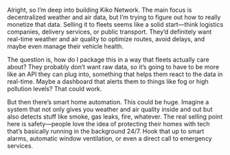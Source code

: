 Alright, so I’m deep into building Kiko Network. The main focus is decentralized weather and air data, but I’m trying to figure out how to really monetize that data. Selling it to fleets seems like a solid start—think logistics companies, delivery services, or public transport. They’d definitely want real-time weather and air quality to optimize routes, avoid delays, and maybe even manage their vehicle health. 


The question is, how do I package this in a way that fleets actually care about? They probably don’t want raw data, so it’s going to have to be more like an API they can plug into, something that helps them react to the data in real-time. Maybe a dashboard that alerts them to things like fog or high pollution levels? That could work.

 But then there’s smart home automation. This could be huge. Imagine a system that not only gives you weather and air quality inside and out but also detects stuff like smoke, gas leaks, fire, whatever. The real selling point here is safety—people love the idea of protecting their homes with tech that’s basically running in the background 24/7. Hook that up to smart alarms, automatic window ventilation, or even a direct call to emergency services.



<!-- Add more log entries here -->
